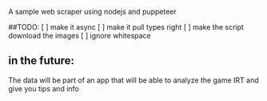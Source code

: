 A sample web scraper using nodejs and puppeteer

##TODO:
[ ] make it async
[ ] make it pull types right
[ ] make the script download the images
[ ] ignore whitespace

## in the future:

The data will be part of an app that will be able to analyze the game
IRT and give you tips and info
